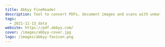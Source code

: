 ```yaml
---
title: Abbyy FineReader
description: Tool to convert PDFs, document images and scans with unmatched accuracy.
tags:
  - 2021-11-13_data
website: https://pdf.abbyy.com/
cover: /images/abbyy-cover.jpg
logo: /images/abbyy-favicon.png
---
```

